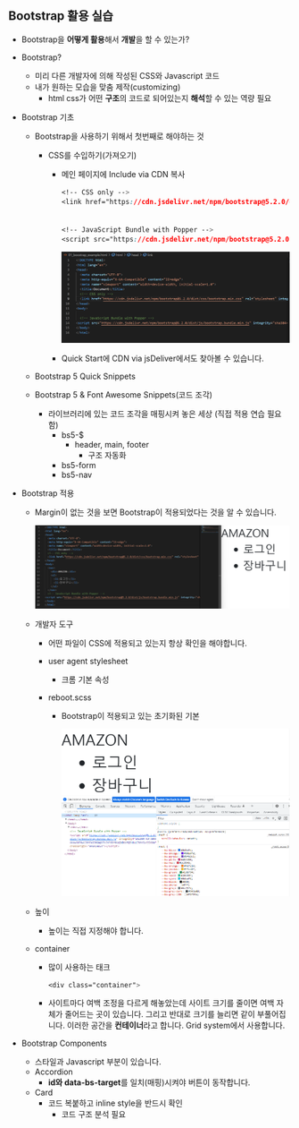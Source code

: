 ## Bootstrap 활용 실습

* Bootstrap을 **어떻게 활용**해서 **개발**을 할 수 있는가?

  

* Bootstrap?

  * 미리 다른 개발자에 의해 작성된 CSS와 Javascript 코드
  * 내가 원하는 모습을  맞춤 제작(customizing)
    * html css가 어떤 **구조**의 코드로 되어있는지 **해석**할 수 있는 역량 필요



* Bootstrap 기초

  * Bootstrap을 사용하기 위해서 첫번째로 해야하는 것

    * CSS를 수입하기(가져오기)

      * 메인 페이지에 Include via CDN 복사

        ```css
        <!-- CSS only -->
        <link href="https://cdn.jsdelivr.net/npm/bootstrap@5.2.0/dist/css/bootstrap.min.css" rel="stylesheet" integrity="sha384-gH2yIJqKdNHPEq0n4Mqa/HGKIhSkIHeL5AyhkYV8i59U5AR6csBvApHHNl/vI1Bx" crossorigin="anonymous">
        
        
        <!-- JavaScript Bundle with Popper -->
        <script src="https://cdn.jsdelivr.net/npm/bootstrap@5.2.0/dist/js/bootstrap.bundle.min.js" integrity="sha384-A3rJD856KowSb7dwlZdYEkO39Gagi7vIsF0jrRAoQmDKKtQBHUuLZ9AsSv4jD4Xa" crossorigin="anonymous"></script>
        ```

        

        ![](0906_Bootstrap.assets/Bootstrap_기초.png)

      

      * Quick Start에 CDN via jsDeliver에서도 찾아볼 수 있습니다.

  

  

  * Bootstrap 5 Quick Snippets

  * Bootstrap 5 & Font Awesome Snippets(코드 조각)
    * 라이브러리에 있는 코드 조각을 매핑시켜 놓은 세상 (직접 적용 연습 필요함)
      * bs5-$
        * header, main, footer 
          * 구조 자동화
      * bs5-form
      * bs5-nav



* Bootstrap 적용

  * Margin이 없는 것을 보면 Bootstrap이 적용되었다는 것을 알 수 있습니다.

    ![](0906_Bootstrap.assets/Bootstrap_적용.png)

  

  * 개발자 도구

    * 어떤 파일이 CSS에 적용되고 있는지 항상 확인을 해야합니다.

    * user agent stylesheet 

      * 크롬 기본 속성

    * reboot.scss

      * Bootstrap이 적용되고 있는 초기화된 기본

        ![](0906_Bootstrap.assets/reboot_scss.png)

  * 높이 

    * 높이는 직접 지정해야 합니다.

  * container

    * 많이 사용하는 태크

      ```css
      <div class="container">
      ```

    * 사이트마다 여백 조정을 다르게 해놓았는데 사이트 크기를 줄이면 여백 자체가 줄어드는 곳이 있습니다. 그리고 반대로 크기를 늘리면 같이 부풀어집니다. 이러한 공간을 **컨테이너**라고 합니다. Grid system에서 사용합니다.



* Bootstrap Components
  * 스타일과 Javascript 부분이 있습니다.
  * Accordion
    * **id와 data-bs-target**를 일치(매핑)시켜야 버튼이 동작합니다.
  * Card
    * 코드 복붙하고 inline style을 반드시 확인
      * 코드 구조 분석 필요